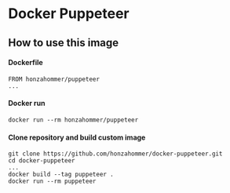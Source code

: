 # Docker Puppeteer 

## How to use this image

#### Dockerfile

```
FROM honzahommer/puppeteer
...
```

#### Docker run

```
docker run --rm honzahommer/puppeteer
```

#### Clone repository and build custom image

```
git clone https://github.com/honzahommer/docker-puppeteer.git
cd docker-puppeteer
...
docker build --tag puppeteer .
docker run --rm puppeteer
```
